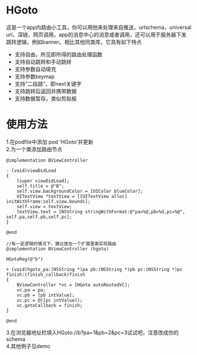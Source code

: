 # HGoto
这是一个app内路由小工具，你可以用他来处理来自推送，urlschema，universal url，深链，网页调用，app的消息中心的消息或者调用，还可以用于服务器下发跳转逻辑，例如banner。相比其他同类库，它具有如下特点
* 支持自由，所见即所得的路由处理函数  
* 支持自动跳转和手动跳转  
* 支持参数自动填充  
* 支持参数keymap  
* 支持“二段跳”，即next关键字  
* 支持跳转后返回并携带数据  
* 支持数据暂存，类似剪贴板  

# 使用方法

1.在podfile中添加 pod 'HGoto'并更新  
2.为一个类添加路由节点  
```
@implementation BViewController

- (void)viewDidLoad
{
    [super viewDidLoad];
    self.title = @"B";
    self.view.backgroundColor = [UIColor blueColor];
    UITextView *textView = [[UITextView alloc] initWithFrame:self.view.bounds];
    self.view = textView;
    textView.text = [NSString stringWithFormat:@"pa=%@,pb=%d,pc=%@", self.pa,self.pb,self.pc];
}

@end

//有一定逻辑的情况下，建议放在一个扩展里面实现路由
@implementation BViewController (hgoto)

HGotoReg(@"b")

+ (void)hgoto_pa:(NSString *)pa pb:(NSString *)pb pc:(NSString *)pc finish:(finish_callback)finish
{
    BViewController *vc = [HGoto autoRoutedVC];
    vc.pa = pa;
    vc.pb = [pb intValue];
    vc.pc = @([pc intValue]);
    vc.gotoCallback = finish;
}

@end
```

3.在浏览器地址栏填入HGoto://b?pa=1&pb=2&pc=3试试吧，注意改成你的schema  
4.其他例子见demo
